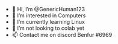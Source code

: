 - 👋 Hi, I’m @GenericHuman123
- 👀 I’m interested in Computers
- 🌱 I’m currently learning Linux
- 💞️ I’m not looking to colab yet
- 📫 Contact me on discord Benfur #6969

<!---
GenericHuman123/GenericHuman123 is a ✨ special ✨ repository because its `README.md` (this file) appears on your GitHub profile.
You can click the Preview link to take a look at your changes.
--->
